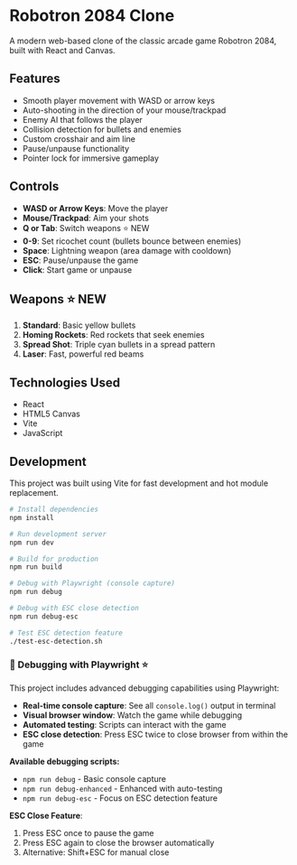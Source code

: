 # Robotron 2084 Clone

A modern web-based clone of the classic arcade game Robotron 2084, built with React and Canvas.

## Features

- Smooth player movement with WASD or arrow keys
- Auto-shooting in the direction of your mouse/trackpad
- Enemy AI that follows the player
- Collision detection for bullets and enemies
- Custom crosshair and aim line
- Pause/unpause functionality
- Pointer lock for immersive gameplay

## Controls

- **WASD or Arrow Keys**: Move the player
- **Mouse/Trackpad**: Aim your shots
- **Q or Tab**: Switch weapons ⭐ NEW
- **0-9**: Set ricochet count (bullets bounce between enemies)
- **Space**: Lightning weapon (area damage with cooldown)
- **ESC**: Pause/unpause the game
- **Click**: Start game or unpause

## Weapons ⭐ NEW

1. **Standard**: Basic yellow bullets
2. **Homing Rockets**: Red rockets that seek enemies
3. **Spread Shot**: Triple cyan bullets in a spread pattern
4. **Laser**: Fast, powerful red beams

## Technologies Used

- React
- HTML5 Canvas
- Vite
- JavaScript

## Development

This project was built using Vite for fast development and hot module replacement.

```bash
# Install dependencies
npm install

# Run development server
npm run dev

# Build for production
npm run build

# Debug with Playwright (console capture)
npm run debug

# Debug with ESC close detection
npm run debug-esc

# Test ESC detection feature
./test-esc-detection.sh
```

### 🐛 Debugging with Playwright ⭐

This project includes advanced debugging capabilities using Playwright:

- **Real-time console capture**: See all `console.log()` output in terminal
- **Visual browser window**: Watch the game while debugging
- **Automated testing**: Scripts can interact with the game
- **ESC close detection**: Press ESC twice to close browser from within the game

**Available debugging scripts:**
- `npm run debug` - Basic console capture
- `npm run debug-enhanced` - Enhanced with auto-testing
- `npm run debug-esc` - Focus on ESC detection feature

**ESC Close Feature**: 
1. Press ESC once to pause the game
2. Press ESC again to close the browser automatically
3. Alternative: Shift+ESC for manual close
